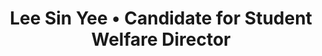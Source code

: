 ---
title: 'Lee Sin Yee • Candidate for Student Welfare Director'
id: leesinyee
name: 'Lee Sin Yee'
position: Student Welfare Director
video_length: '1:18'
youtube: l4aQv3zJ9bc
biography: >
    Hello everyone! Welcome and let me share a little bit of myself. I’m Lee Sin Yee and I was born and raised in Ipoh, Perak which is a beautiful city in Malaysia. I’m a graduate from Perak Girls’ School and I’ve just completed my foundation study at Sunway College in March 2017. Currently I am a Year 1 student of Bachelor of Business Management in Sunway University. When I was in primary school, I never knew there’ll be a chance for me to become a leader till my teacher suggested and nominated me to become a prefect in school. This is how my leadership journey begins. I was a vice president for Librarian Association and then I applied to become a prefect in my secondary school. There were many ups and downs but I’ve conquered it all. Then my passion to service and help out others had brought me here - which is running for Student Welfare Director in Sunway University Student Council. Why am I running for this position is because I have the passion and willingness to help out the unheard voices among the Sunwayians and hoping I can do something to make Sunway University a better place to study at and enhance the image of Sunway University. My goals basically are all about the benefits and the welfares of Sunwayians and I’ll try to make ways to hear and what Sunwayians want on their behalf. Thank you.

experiences:
    - title: Teaching Assistant
      subtitle: Asia Leadership Conference
      year: 2017
    - title: Volunteer
      subtitle: Sunway Ambassador Leadership Trek
      year: 2016/2017
    - title: Quartermistress
      subtitle: Girl Guides of Perak Girls’ School
      year: 2014/2015
    - title: School Prefect
      subtitle:  Perak Girls’ School
      year: 2014/2015
    - title: Active Member
      subtitle: Girl Guides of Perak Girls’ Schoo
      year: 2011/2015
    - title: Vice President
      subtitle:  Librarian Association of Perak Girls’ School
      year: 2012

manifestos:
    - title: Creating different platforms for Sunwayians to present their piece of mind
      content: As technology is getting more advanced nowadays, I hope that students can provide or submit their ideas as well as opinions through different mass media and not only stuck onto the old-school style-writing in and putting in the suggestion box.
    - title: Organizing exciting and meaningful events or activities between Sunway University Student Council and Sunwayians
      content: In order to increase the exposure of SUSC among the Sunwayians, activities like ‘Study Relieve’ will be held regularly. Wonder what is it about? Stay tuned for more and other fun events!
    - title: Gathering and getting a focus group with different faculty of students in it
      content: On behalf of exploring and improving the students’ welfare, I suggest that it is a good idea for creating a focus group which involved with different Sunwayians from different schools or faculties. By doing this, I believe that Sunwayians have better access to the Student Welfare Director or to the SUSC.
    
   

others:
    - 2
    - 3
    - 4
    - 5

---